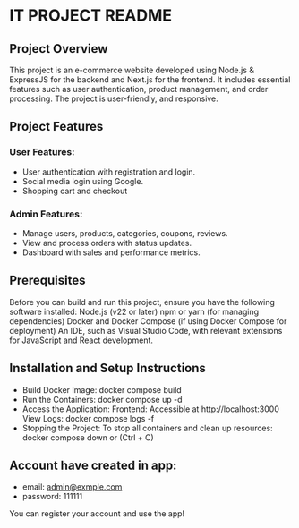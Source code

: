# IT PROJECT README

## Project Overview
This project is an e-commerce website developed using Node.js & ExpressJS for the backend and Next.js for the frontend. It includes essential features such as user authentication, product management, and order processing. The project is user-friendly, and responsive.


## Project Features
### User Features:
- User authentication with registration and login.
- Social media login using Google.
- Shopping cart and checkout

### Admin Features:
- Manage users, products, categories, coupons, reviews.
- View and process orders with status updates.
- Dashboard with sales and performance metrics.


## Prerequisites
Before you can build and run this project, ensure you have the following software installed:
Node.js (v22 or later)
npm or yarn (for managing dependencies)
Docker and Docker Compose (if using Docker Compose for deployment)
An IDE, such as Visual Studio Code, with relevant extensions for JavaScript and React development.

## Installation and Setup Instructions
- Build Docker Image: docker compose build
- Run the Containers: docker compose up -d
- Access the Application: 
	Frontend: Accessible at http://localhost:3000
	View Logs: docker compose logs -f
- Stopping the Project:
	To stop all containers and clean up resources: docker compose down or (Ctrl + C)

## Account have created in app:
- email: admin@exmple.com
- password: 111111

You can register your account and use the app!
